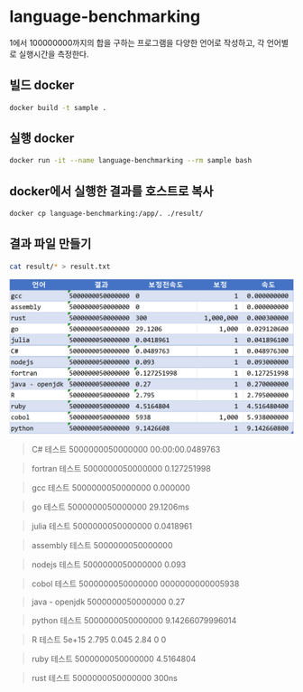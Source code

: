 # language-benchmarking

1에서 100000000까지의 합을 구하는 프로그램을 다양한 언어로 작성하고, 각 언어별로 실행시간을 측정한다.

## 빌드 docker
``` bash
docker build -t sample .
```

## 실행 docker
``` bash
docker run -it --name language-benchmarking --rm sample bash
```

## docker에서 실행한 결과를 호스트로 복사
``` bash
docker cp language-benchmarking:/app/. ./result/
```

## 결과 파일 만들기
``` bash
cat result/* > result.txt
```

![결과](./resource/result.png)  

> C# 테스트
> 5000000050000000
> 00:00:00.0489763

>  fortran 테스트
>      5000000050000000
>   0.127251998    

> gcc 테스트
> 5000000050000000
> 0.000000

> go 테스트
> 5000000050000000
> 29.1206ms

> julia 테스트
> 5000000050000000
> 0.0418961

> assembly 테스트
> 5000000050000000
>

> nodejs 테스트
> 5000000050000000
> 0.093

> cobol 테스트
> 5000000050000000
> 0000000000005938

> java - openjdk
> 5000000050000000
> 0.27

> python 테스트
> 5000000050000000
> 9.14266079996014

> R 테스트
> 5e+15
> 2.795 0.045 2.84 0 0

> ruby 테스트
> 5000000050000000
> 4.5164804

> rust 테스트
> 5000000050000000
> 300ns